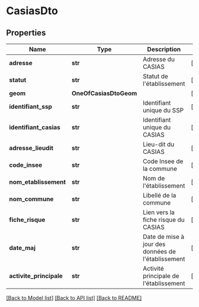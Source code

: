 # CasiasDto

## Properties
Name | Type | Description | Notes
------------ | ------------- | ------------- | -------------
**adresse** | **str** | Adresse du CASIAS | [optional] 
**statut** | **str** | Statut de l&#x27;établissement | [optional] 
**geom** | **OneOfCasiasDtoGeom** |  | [optional] 
**identifiant_ssp** | **str** | Identifiant unique du SSP | [optional] 
**identifiant_casias** | **str** | Identifiant unique du CASIAS | [optional] 
**adresse_lieudit** | **str** | Lieu-dit du CASIAS | [optional] 
**code_insee** | **str** | Code Insee de la commune | [optional] 
**nom_etablissement** | **str** | Nom de l&#x27;établissement | [optional] 
**nom_commune** | **str** | Libellé de la commune | [optional] 
**fiche_risque** | **str** | Lien vers la fiche risque du CASIAS | [optional] 
**date_maj** | **str** | Date de mise à jour des données de l&#x27;établissement | [optional] 
**activite_principale** | **str** | Activité principale de l&#x27;établissement | [optional] 

[[Back to Model list]](../README.md#documentation-for-models) [[Back to API list]](../README.md#documentation-for-api-endpoints) [[Back to README]](../README.md)

